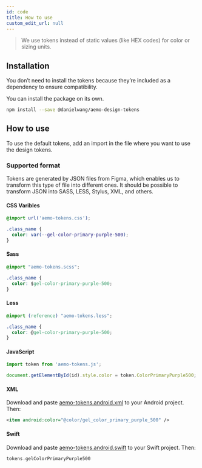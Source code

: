 ```yaml
---
id: code
title: How to use
custom_edit_url: null
---
```


>We use tokens instead of static values (like HEX codes) for color or sizing units.


## Installation
You don’t need to install the tokens because they’re included as a dependency to ensure compatibility.

You can install the package on its own.

```bash
npm install --save @danielwang/aemo-design-tokens
```

## How to use
To use the default tokens, add an import in the file where you want to use the design tokens.

### Supported format 
Tokens are generated by JSON files from Figma, which enables us to transform this type of file into different ones. It should be possible to transform JSON into SASS, LESS, Stylus, XML, and others.

#### CSS Varibles

```css
@import url('aemo-tokens.css');

.class_name {
  color: var(--gel-color-primary-purple-500);
}
```

#### Sass

```css
@import "aemo-tokens.scss";

.class_name {
  color: $gel-color-primary-purple-500;
}
```

#### Less

```css
@import (reference) "aemo-tokens.less";

.class_name {
  color: @gel-color-primary-purple-500;
}
```

#### JavaScript

```js
import token from 'aemo-tokens.js';

document.getElementById(id).style.color = token.ColorPrimaryPurple500;
```

#### XML

Download and paste [aemo-tokens.android.xml](https://github.com/danielwang/aemo-design-tokens) to your Android project. Then:

```xml
<item android:color="@color/gel_color_primary_purple_500" />
```

#### Swift

Download and paste [aemo-tokens.android.swift](https://github.com/danielwang/aemo-design-tokens) to your Swift project. Then:

```swift
tokens.gelColorPrimaryPurple500
```